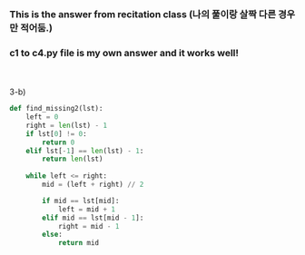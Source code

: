 ### This is the answer from recitation class (나의 풀이랑 살짝 다른 경우만 적어둠.)
### c1 to c4.py file is my own answer and it works well!
<br></br>
3-b)
```Python
def find_missing2(lst):
    left = 0
    right = len(lst) - 1
    if lst[0] != 0:
        return 0
    elif lst[-1] == len(lst) - 1:
        return len(lst)
    
    while left <= right:
        mid = (left + right) // 2

        if mid == lst[mid]:
            left = mid + 1
        elif mid == lst[mid - 1]:
            right = mid - 1
        else:
            return mid
```
